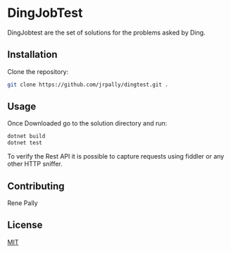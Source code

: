# DingJobTest

DingJobtest are the set of solutions for the problems asked by Ding.

## Installation

Clone the repository: 

```bash
git clone https://github.com/jrpally/dingtest.git .
```

## Usage
Once Downloaded go to the solution directory and run:

```python
dotnet build
dotnet test
```

To verify the Rest API it is possible to capture requests using fiddler or any other HTTP sniffer.

## Contributing
Rene Pally

## License
[MIT](https://choosealicense.com/licenses/mit/)